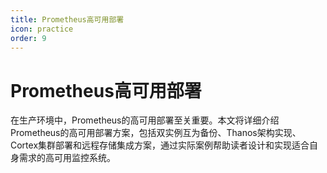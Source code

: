 ```yaml
---
title: Prometheus高可用部署
icon: practice
order: 9
---
```


# Prometheus高可用部署

在生产环境中，Prometheus的高可用部署至关重要。本文将详细介绍Prometheus的高可用部署方案，包括双实例互为备份、Thanos架构实现、Cortex集群部署和远程存储集成方案，通过实际案例帮助读者设计和实现适合自身需求的高可用监控系统。
